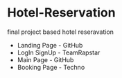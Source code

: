 # Hotel-Reservation

final project based hotel reseravation
-  Landing Page - GitHub
-  LogIn SignUp - TeamRapstar
-  Main Page - GitHub
-  Booking Page - Techno

